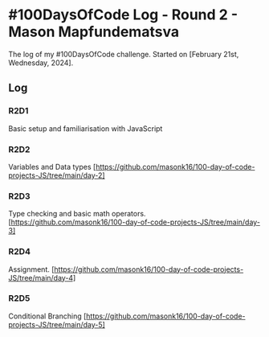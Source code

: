 # #100DaysOfCode Log - Round 2 - Mason Mapfundematsva

The log of my #100DaysOfCode challenge. Started on [February 21st, Wednesday, 2024].

## Log

### R2D1 
Basic setup and familiarisation with JavaScript

### R2D2
Variables and Data types [https://github.com/masonk16/100-day-of-code-projects-JS/tree/main/day-2]

### R2D3

Type checking and basic math operators. [https://github.com/masonk16/100-day-of-code-projects-JS/tree/main/day-3]

### R2D4

Assignment. [https://github.com/masonk16/100-day-of-code-projects-JS/tree/main/day-4]

### R2D5

Conditional Branching [https://github.com/masonk16/100-day-of-code-projects-JS/tree/main/day-5]